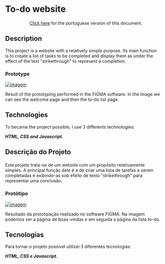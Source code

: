 # To-do website
<p align="center"><img height='15' src='https://github.com/csmoore/country-flag-icons/blob/master/country-flags-4x3-png/br.png?raw=true'> <a href="#portuguese">Click here</a> for the portuguese version of this document.</P>

## Description
<p>This project is a website with a relatively simple purpose. Its main function is to create a list of tasks to be completed and display them as under the effect of the text "strikethrough" to represent a completion.</p>

### Prototype

<a href="https://imgbox.com/mFLqRNf0" target="_blank"><img src="https://images2.imgbox.com/21/68/miISKThl_o.png" alt="imagem"/></a>
<p>Result of the prototyping performed in the FIGMA software. In the image we can see the welcome page and then the to-do list page.</p>

## Technologies

To became the project possible, I use 3 differents technologies:

***HTML, CSS and Javascript.***

## <p id="portuguese">Descrição do Projeto</p>
<p>Este projeto trata-se de um website com um propósito relativamente simples. A principal função dele é a de criar uma lista de tarefas a serem completadas e exibindo-as sob efeito de texto "strikethrough" para representar uma conclusão.</p>

### Protótipo

<a href="https://imgbox.com/mFLqRNf0" target="_blank"><img src="https://images2.imgbox.com/21/68/miISKThl_o.png" alt="imagem"/></a>
<p>Resultado da prototipação realizado no software FIGMA. Na imagem podemos ver a página de boas-vindas e em seguida a página da lista to-do.</p>

## Tecnologias

Para tornar o projeto possível utilizei 3 diferentes tecnologias:

***HTML, CSS e Javascript.***
